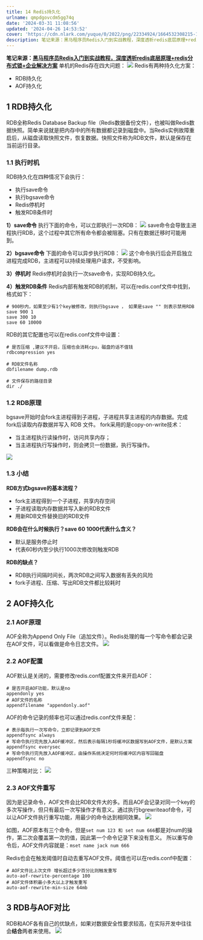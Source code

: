 ```yaml
---
title: 14 Redis持久化
urlname: qmpdgovcdm5gg74q
date: '2024-03-31 11:08:56'
updated: '2024-04-26 14:53:52'
cover: 'https://cdn.nlark.com/yuque/0/2022/png/22334924/1664532308215-177308fc-c6d9-4564-bdd9-fceda380b08b.png'
description: 笔记来源：黑马程序员Redis入门到实战教程，深度透析redis底层原理+redis分布式锁+企业解决方案单机的Redis存在四大问题：Redis有两种持久化方案：RDB持久化AOF持久化1 RDB持久化RDB全称Redis Database Backup file（Redis数据备份文件），...
---
```

**笔记来源：**[**黑马程序员Redis入门到实战教程，深度透析redis底层原理+redis分布式锁+企业解决方案**](https://www.bilibili.com/video/BV1cr4y1671t/?spm_id_from=333.337.search-card.all.click&vd_source=e8046ccbdc793e09a75eb61fe8e84a30)
单机的Redis存在四大问题：
![](https://raw.githubusercontent.com/choodsire666/blog-img/main/e6e6db0a817425f9196f8cf4d001fc18.png)
Redis有两种持久化方案：

- RDB持久化
- AOF持久化
## 1 RDB持久化
RDB全称Redis Database Backup file（Redis数据备份文件），也被叫做Redis数据快照。简单来说就是把内存中的所有数据都记录到磁盘中。当Redis实例故障重启后，从磁盘读取快照文件，恢复数据。快照文件称为RDB文件，默认是保存在当前运行目录。
### 1.1 执行时机
RDB持久化在四种情况下会执行：

- 执行save命令
- 执行bgsave命令
- Redis停机时
- 触发RDB条件时

**1）save命令**
执行下面的命令，可以立即执行一次RDB：
![](https://raw.githubusercontent.com/choodsire666/blog-img/main/c3fc95d34c8a1b6ae92ec23f9a37edc4.png)
save命令会导致主进程执行RDB，这个过程中其它所有命令都会被阻塞。只有在数据迁移时可能用到。

**2）bgsave命令**
下面的命令可以异步执行RDB：
![](https://raw.githubusercontent.com/choodsire666/blog-img/main/01ce50ea46baa9bdcfe9ca01e3ac119f.png)
这个命令执行后会开启独立进程完成RDB，主进程可以持续处理用户请求，不受影响。

**3）停机时**
Redis停机时会执行一次save命令，实现RDB持久化。

**4）触发RDB条件**
Redis内部有触发RDB的机制，可以在redis.conf文件中找到，格式如下：
```properties
# 900秒内，如果至少有1个key被修改，则执行bgsave ， 如果是save "" 则表示禁用RDB
save 900 1  
save 300 10  
save 60 10000
```

RDB的其它配置也可以在redis.conf文件中设置：
```properties
# 是否压缩 ,建议不开启，压缩也会消耗cpu，磁盘的话不值钱
rdbcompression yes

# RDB文件名称
dbfilename dump.rdb  

# 文件保存的路径目录
dir ./
```
### 1.2 RDB原理
bgsave开始时会fork主进程得到子进程，子进程共享主进程的内存数据。完成fork后读取内存数据并写入 RDB 文件。
fork采用的是copy-on-write技术：

- 当主进程执行读操作时，访问共享内存；
- 当主进程执行写操作时，则会拷贝一份数据，执行写操作。

![](https://raw.githubusercontent.com/choodsire666/blog-img/main/5dde214ddd333d2fc4a11798f1f7e935.png)
### 1.3 小结
**RDB方式bgsave的基本流程？**

- fork主进程得到一个子进程，共享内存空间
- 子进程读取内存数据并写入新的RDB文件
- 用新RDB文件替换旧的RDB文件

**RDB会在什么时候执行？save 60 1000代表什么含义？**

- 默认是服务停止时
- 代表60秒内至少执行1000次修改则触发RDB

**RDB的缺点？**

- RDB执行间隔时间长，两次RDB之间写入数据有丢失的风险
- fork子进程、压缩、写出RDB文件都比较耗时

## 2 AOF持久化
### 2.1 AOF原理
AOF全称为Append Only File（追加文件）。Redis处理的每一个写命令都会记录在AOF文件，可以看做是命令日志文件。
![](https://raw.githubusercontent.com/choodsire666/blog-img/main/b4f099f4711c83b511f33e3b5e80b51b.png)
### 2.2 AOF配置
AOF默认是关闭的，需要修改redis.conf配置文件来开启AOF：
```properties
# 是否开启AOF功能，默认是no
appendonly yes
# AOF文件的名称
appendfilename "appendonly.aof"
```

AOF的命令记录的频率也可以通过redis.conf文件来配：
```properties
# 表示每执行一次写命令，立即记录到AOF文件
appendfsync always 
# 写命令执行完先放入AOF缓冲区，然后表示每隔1秒将缓冲区数据写到AOF文件，是默认方案
appendfsync everysec 
# 写命令执行完先放入AOF缓冲区，由操作系统决定何时将缓冲区内容写回磁盘
appendfsync no
```

三种策略对比：
![](https://raw.githubusercontent.com/choodsire666/blog-img/main/d11da566d57e3dc0bc23ae15fcc98183.png)

### 2.3 AOF文件重写
因为是记录命令，AOF文件会比RDB文件大的多。而且AOF会记录对同一个key的多次写操作，但只有最后一次写操作才有意义。通过执行bgrewriteaof命令，可以让AOF文件执行重写功能，用最少的命令达到相同效果。
![](https://raw.githubusercontent.com/choodsire666/blog-img/main/bf7e3702092a25cb34606758f9319569.png)

如图，AOF原本有三个命令，但是`set num 123 和 set num 666`都是对num的操作，第二次会覆盖第一次的值，因此第一个命令记录下来没有意义。
所以重写命令后，AOF文件内容就是：`mset name jack num 666`

Redis也会在触发阈值时自动去重写AOF文件。阈值也可以在redis.conf中配置：
```properties
# AOF文件比上次文件 增长超过多少百分比则触发重写
auto-aof-rewrite-percentage 100
# AOF文件体积最小多大以上才触发重写 
auto-aof-rewrite-min-size 64mb
```

## 3 RDB与AOF对比
RDB和AOF各有自己的优缺点，如果对数据安全性要求较高，在实际开发中往往会**结合**两者来使用。
![](https://raw.githubusercontent.com/choodsire666/blog-img/main/50f18d1fc926cc0348b532a969980f8c.png)
